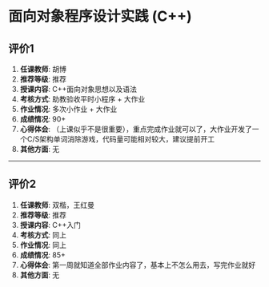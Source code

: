 # 面向对象程序设计实践 (C++)

## 评价1

1. **任课教师**: 胡博
2. **推荐等级**: 推荐
3. **授课内容**: C++面向对象思想以及语法
4. **考核方式**: 助教验收平时小程序 + 大作业
5. **作业情况**: 多次小作业 + 大作业
6. **成绩情况**: 90+
7. **心得体会**: （上课似乎不是很重要），重点完成作业就可以了，大作业开发了一个C/S架构单词消除游戏，代码量可能相对较大，建议提前开工
8.  **其他方面**: 无

---

## 评价2
1. **任课教师**: 双楷，王红曼
2. **推荐等级**: 推荐
3. **授课内容**: C++入门
4. **考核方式**: 同上
5. **作业情况**: 同上
6. **成绩情况**: 85+
7. **心得体会**: 第一周就知道全部作业内容了，基本上不怎么用去，写完作业就好
8. **其他方面**: 无